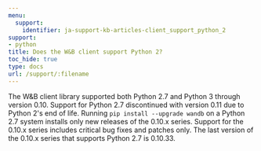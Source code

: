 ```yaml
---
menu:
  support:
    identifier: ja-support-kb-articles-client_support_python_2
support:
- python
title: Does the W&B client support Python 2?
toc_hide: true
type: docs
url: /support/:filename
---
```


The W&B client library supported both Python 2.7 and Python 3 through version 0.10. Support for Python 2.7 discontinued with version 0.11 due to Python 2's end of life. Running `pip install --upgrade wandb` on a Python 2.7 system installs only new releases of the 0.10.x series. Support for the 0.10.x series includes critical bug fixes and patches only. The last version of the 0.10.x series that supports Python 2.7 is 0.10.33.
